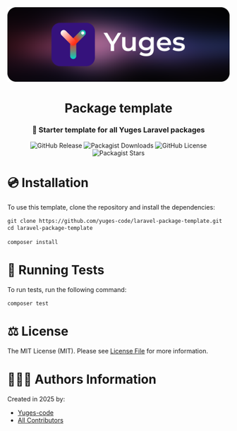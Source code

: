 <div align="center">
    <img src="https://raw.githubusercontent.com/yuges-code/laravel-package-template/master/assets/logo.png">
</div>

<div align="center">
    <h1>Package template</h1>
</div>

<div align="center">
    <h3>🚀 Starter template for all Yuges Laravel packages</h3>
</div>

<div align="center">
    <img alt="GitHub Release" src="https://img.shields.io/github/v/release/yuges-code/laravel-package-template">
    <img alt="Packagist Downloads" src="https://img.shields.io/packagist/dt/yuges-code/laravel-package-template">
    <img alt="GitHub License" src="https://img.shields.io/github/license/yuges-code/laravel-package-template">
    <img alt="Packagist Stars" src="https://img.shields.io/packagist/stars/yuges-code/laravel-package-template">
</div>

# 💿 Installation

To use this template, clone the repository and install the dependencies:

```
git clone https://github.com/yuges-code/laravel-package-template.git
cd laravel-package-template

composer install
```

# 🧪 Running Tests

To run tests, run the following command:

```
composer test
```

# ⚖️ License

The MIT License (MIT). Please see [License File](LICENSE.md) for more information.

# 🙆🏼‍♂️ Authors Information

Created in 2025 by:

- [Yuges-code](https://github.com/yuges-code)
- [All Contributors](../../contributors)
